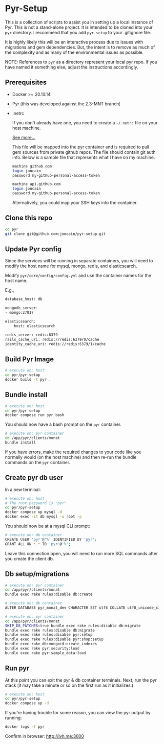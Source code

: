 # Pyr-Setup

This is a collection of scripts to assist you in setting up a local instance of Pyr. This
is not a stand-alone project. It is intended to be cloned into your `pyr` directory. I
recommend that you add `pyr-setup` to your .gitignore file.

It is highly likely this will be an interactive process due to issues with migrations
and gem dependencies. But, the intent is to remove as much of the complexity and as many of
the environmental issues as possible.

NOTE: References to `pyr` as a directory represent your local pyr repo. If you have named it
something else, adjust the instructions accordingly.

## Prerequisites

* Docker >= 20.10.14
* Pyr (this was developed against the 2.3-MNT branch)
* .netrc
  
  If you don't already have one, you need to create a `~/.netrc` file on your host machine.

  [See more...](https://www.gnu.org/software/inetutils/manual/html_node/The-_002enetrc-file.html)

  This file will be mapped into the pyr container and is required to pull gem sources from private
  github repos. The file should contain git auth info. Below is a sample file that represents what I have on
  my machine.

  ```bash
  machine github.com
  login joncain
  password my-github-personal-access-token

  machine api.github.com
  login joncain
  password my-github-personal-access-token
  ```

  Alternatively, you could map your SSH keys into the container.

## Clone this repo

```bash
cd pyr
git clone git@github.com:joncain/pyr-setup.git
```

## Update Pyr config

Since the services will be running in separate containers, you will need to modify the host name for mysql,
mongo, redis, and elasticsearch.

Modify `pyr/core/config/config.yml` and use the container names for the host name.

E.g.,

```bash
database_host: db

mongodb_server:
- mongo:27017

elasticsearch:
    host: elasticsearch

redis_server: redis:6379
rails_cache_uri: redis://redis:6379/0/cache
identity_cache_uri: redis://redis:6379/1/cache
```

## Build Pyr Image

```bash
# execute on: host
cd pyr/pyr-setup
docker build -t pyr .
```

## Bundle install

```bash
# execute on: host
cd pyr/pyr-setup
docker compose run pyr bash
```

You should now have a bash prompt on the `pyr` container.

```bash
# execute on: pyr container
cd /app/pyr/clients/monat
bundle install
```

If you have errors, make the required changes to your code like you normally
would (on the host machine) and then re-run the bundle commands on the `pyr`
container.

## Create pyr db user

In a new terminal:

```bash
# execute on: host
# The root password is "pyr"
cd pyr/pyr-setup
docker compose up mysql -d
docker exec -it db mysql -u root -p
```

You should now be at a mysql CLI prompt:

```bash
# execute on: db container
CREATE USER 'pyr'@'%' IDENTIFIED BY 'pyr';
GRANT ALL ON *.* TO 'pyr'@'%';
```

Leave this connection open, you will need to run more SQL commands
after you create the client db.

## Db setup/migrations

```bash
# execute on: pyr container
cd /app/pyr/clients/monat
bundle exec rake rules:disable db:create
```

```bash
# execute on: db container
ALTER DATABASE pyr_monat_dev CHARACTER SET utf8 COLLATE utf8_unicode_ci;
```

```bash
# execute on: pyr container
cd /app/pyr/clients/monat
SKIP_DB_PATCHES=true bundle exec rake rules:disable db:migrate
bundle exec rake rules:disable db:migrate
bundle exec rake rules:disable pyr:setup
bundle exec rake rules:disable pyr:shop:setup
bundle exec rake db:mongoid:create_indexes
bundle exec rake pyr:security:load
bundle exec rake pyr:sample_data:load
```

## Run pyr
At this point you can exit the pyr & db container terminals. Next, run
the pyr stack (it may take a minute or so on the first run as it initializes.)

```bash
# execute on: host
cd pyr/pyr-setup
docker compose up -d
```

If you're having trouble for some reason, you can view the pyr output by running:

```bash
docker logs -f pyr
```

Confirm in browser: http://lvh.me:3000
